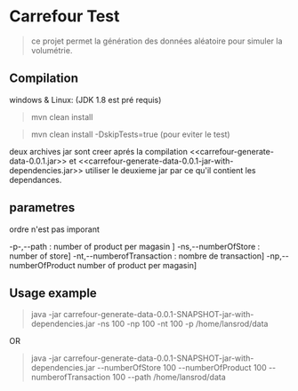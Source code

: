 # Carrefour Test
>ce projet permet la génération des données aléatoire pour simuler la volumétrie.

## Compilation

windows & Linux: (JDK 1.8 est pré requis)

>mvn clean install 
 
>mvn clean install -DskipTests=true (pour eviter le test)
 
 
deux archives jar sont creer aprés la compilation <<carrefour-generate-data-0.0.1.jar>> et 
<<carrefour-generate-data-0.0.1-jar-with-dependencies.jar>>
utiliser le deuxieme jar par ce qu'il contient les dependances.
 

## parametres

ordre n'est pas imporant

-p-,--path  : number of product per magasin ]
-ns,--numberOfStore :  number of store]
-nt,--numberofTransaction :  nombre de transaction]
-np,--numberOfProduct  number of product per magasin]
 
 
## Usage example

> java -jar carrefour-generate-data-0.0.1-SNAPSHOT-jar-with-dependencies.jar -ns 100 -np 100 
-nt 100 -p /home/lansrod/data

	
OR
	
> java -jar carrefour-generate-data-0.0.1-SNAPSHOT-jar-with-dependencies.jar --numberOfStore 100
 --numberOfProduct 100 --numberofTransaction 100 --path /home/lansrod/data

